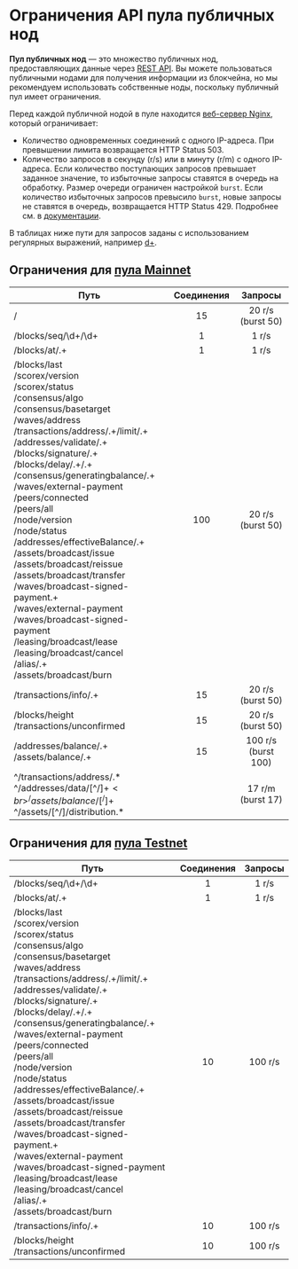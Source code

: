 # Ограничения API пула публичных нод

**Пул публичных нод** — это множество публичных нод, предоставляющих данные через [REST API](/ru/waves-node/). Вы можете пользоваться публичными нодами для получения информации из блокчейна, но мы рекомендуем использовать собственные ноды, поскольку публичный пул имеет ограничения.

Перед каждой публичной нодой в пуле находится <a href="https://www.nginx.com/">веб-сервер Nginx</a>, который ограничивает:
* Количество одновременных соединений с одного IP-адреса. При превышении лимита возвращается HTTP Status 503.
* Количество запросов в секунду (r/s) или в минуту (r/m) с одного IP-адреса. Если количество поступающих запросов превышает заданное значение, то избыточные запросы ставятся в очередь на обработку. Размер очереди ограничен настройкой `burst`. Если количество избыточных запросов превысило `burst`, новые запросы не ставятся в очередь, возвращается HTTP Status 429. Подробнее см. в <a href="http://nginx.org/ru/docs/http/ngx_http_limit_req_module.html">документации</a>.

В таблицах ниже пути для запросов заданы с использованием регулярных выражений, например [d+](https://stackoverflow.com/questions/2841550/what-does-d-mean-in-regular-expression-terms).

## Ограничения для [пула Mainnet](https://nodes.wavesnodes.com/)

| Путь | Соединения | Запросы |
| --- | :---: | :---: |
| / | 15 | 20 r/s (burst 50) |
| /blocks/seq/\d+/\d+ | 1 | 1 r/s |
| /blocks/at/.+ | 1 | 1 r/s |
|/blocks/last<br/>/scorex/version<br/>/scorex/status<br/>/consensus/algo<br/>/consensus/basetarget<br/>/waves/address<br/>/transactions/address/.+/limit/.+<br/>/addresses/validate/.+<br/>/blocks/signature/.+<br/>/blocks/delay/.+/.+<br/>/consensus/generatingbalance/.+<br/>/waves/external-payment<br/>/peers/connected<br/>/peers/all<br/>/node/version<br/>/node/status<br/>/addresses/effectiveBalance/.+<br/>/assets/broadcast/issue<br/>/assets/broadcast/reissue<br/>/assets/broadcast/transfer<br/>/waves/broadcast-signed-payment.+<br/>/waves/external-payment<br/>/waves/broadcast-signed-payment<br/>/leasing/broadcast/lease<br/>/leasing/broadcast/cancel<br/>/alias/.+<br/>/assets/broadcast/burn | 100| 20 r/s (burst 50) |
| /transactions/info/.+ | 15 | 20 r/s (burst 50) |
| /blocks/height<br/>/transactions/unconfirmed | 15 | 20 r/s (burst 50) |
| /addresses/balance/.+<br/>/assets/balance/.+ | 15 | 100 r/s (burst 100) |
| ^/transactions/address/.\*<br/>^/addresses/data/[^/]+$<br>^/assets/balance/[^/]+$<br>^/assets/[^/]/distribution.\* | | 17 r/m (burst 17) |

## Ограничения для [пула Testnet](https://nodes-testnet.wavesnodes.com/)

| Путь | Соединения | Запросы |
| --- | :---: | :---: |
| /blocks/seq/\d+/\d+ | 1 | 1 r/s |
| /blocks/at/.+ | 1 | 1 r/s |
|/blocks/last<br/>/scorex/version<br/>/scorex/status<br/>/consensus/algo<br/>/consensus/basetarget<br/>/waves/address<br/>/transactions/address/.+/limit/.+<br/>/addresses/validate/.+<br/>/blocks/signature/.+<br/>/blocks/delay/.+/.+<br/>/consensus/generatingbalance/.+<br/>/waves/external-payment<br/>/peers/connected<br/>/peers/all<br/>/node/version<br/>/node/status<br/>/addresses/effectiveBalance/.+<br/>/assets/broadcast/issue<br/>/assets/broadcast/reissue<br/>/assets/broadcast/transfer<br/>/waves/broadcast-signed-payment.+<br/>/waves/external-payment<br/>/waves/broadcast-signed-payment<br/>/leasing/broadcast/lease<br/>/leasing/broadcast/cancel<br/>/alias/.+<br/>/assets/broadcast/burn | 10 | 100 r/s |
| /transactions/info/.+ | 10 | 100 r/s |
| /blocks/height<br/>/transactions/unconfirmed | 10 | 100 r/s |

